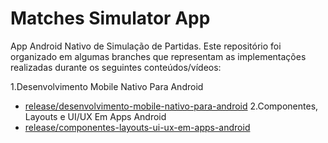 # Matches Simulator App
App Android Nativo de Simulação de Partidas. Este repositório foi organizado em algumas branches que representam as implementações realizadas durante os seguintes conteúdos/vídeos:

1.Desenvolvimento Mobile Nativo Para Android
  - [release/desenvolvimento-mobile-nativo-para-android](https://github.com/LeticiaBarbosa-dev/matches-simulator-app/tree/release/desenvolvimento-mobile-nativo-para-android)
2.Componentes, Layouts e UI/UX Em Apps Android
  - [release/componentes-layouts-ui-ux-em-apps-android](https://github.com/LeticiaBarbosa-dev/matches-simulator-app/tree/release/componentes-layouts-ui-ux-em-apps-android)


